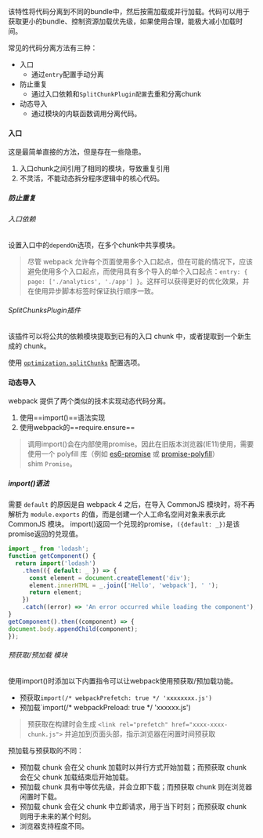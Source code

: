 该特性将代码分离到不同的bundle中，然后按需加载或并行加载。代码可以用于获取更小的bundle、控制资源加载优先级，如果使用合理，能极大减小加载时间。

常见的代码分离方法有三种：
- 入口
	- 通过`entry`配置手动分离
- 防止重复
	- 通过入口依赖和`SplitChunkPlugin配置`去重和分离chunk
- 动态导入
	- 通过模块的内联函数调用分离代码。
#### 入口
这是最简单直接的方法，但是存在一些隐患。
1. 入口chunk之间引用了相同的模块，导致重复引用
2. 不灵活，不能动态拆分程序逻辑中的核心代码。
##### 防止重复
###### 入口依赖
设置入口中的`dependOn`选项，在多个chunk中共享模块。

>尽管 webpack 允许每个页面使用多个入口起点，但在可能的情况下，应该避免使用多个入口起点，而使用具有多个导入的单个入口起点：`entry: { page: ['./analytics', './app'] }`。这样可以获得更好的优化效果，并在使用异步脚本标签时保证执行顺序一致。

###### SplitChunksPlugin插件
该插件可以将公共的依赖模块提取到已有的入口 chunk 中，或者提取到一个新生成的 chunk。

使用 [`optimization.splitChunks`](https://webpack.docschina.org/plugins/split-chunks-plugin/#optimizationsplitchunks) 配置选项。
#### 动态导入
webpack 提供了两个类似的技术实现动态代码分离。
1. 使用==import()==语法实现
2. 使用webpack的==require.ensure==
>调用import()会在内部使用promise。因此在旧版本浏览器(IE11)使用，需要使用一个 polyfill 库（例如 [es6-promise](https://github.com/stefanpenner/es6-promise) 或 [promise-polyfill](https://github.com/taylorhakes/promise-polyfill)）shim `Promise`。
##### import()语法
需要 `default` 的原因是自 webpack 4 之后，在导入 CommonJS 模块时，将不再解析为 `module.exports` 的值，而是创建一个人工命名空间对象来表示此 CommonJS 模块。
import()返回一个兑现的promise，`({default: _})`是该promise返回的兑现值。
```js
import _ from 'lodash';
function getComponent() {
  return import('lodash')
    .then(({ default: _ }) => {
      const element = document.createElement('div');
      element.innerHTML = _.join(['Hello', 'webpack'], ' ');
      return element;
    })
    .catch((error) => 'An error occurred while loading the component');
}
getComponent().then((component) => {
document.body.appendChild(component);
});
```
###### 预获取/预加载 模块
使用import()时添加以下内置指令可以让webpack使用预获取/预加载功能。
- 预获取`import(/* webpackPrefetch: true */ 'xxxxxxxx.js')`
- 预加载`import(/* webpackPreload: true */ 'xxxxxx.js')
>预获取在构建时会生成 `<link rel="prefetch" href="xxxx-xxxx-chunk.js">` 并追加到页面头部，指示浏览器在闲置时间预获取

预加载与预获取的不同：
- 预加载 chunk 会在父 chunk 加载时以并行方式开始加载；而预获取 chunk 会在父 chunk 加载结束后开始加载。
- 预加载 chunk 具有中等优先级，并会立即下载；而预获取 chunk 则在浏览器闲置时下载。
- 预加载 chunk 会在父 chunk 中立即请求，用于当下时刻；而预获取 chunk 则用于未来的某个时刻。
- 浏览器支持程度不同。